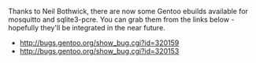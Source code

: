 <!--
.. title: Gentoo ebuilds available
.. slug: gentoo-ebuilds-available
.. date: 2010-05-18 16:48:11
.. tags: Packaging
.. category:
.. link:
.. description:
.. type: text
-->

Thanks to Neil Bothwick, there are now some Gentoo ebuilds available for
mosquitto and sqlite3-pcre. You can grab them from the links below - hopefully
they'll be integrated in the near future.

 * <http://bugs.gentoo.org/show_bug.cgi?id=320159>
 * <http://bugs.gentoo.org/show_bug.cgi?id=320153>
